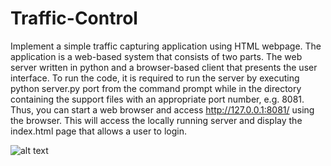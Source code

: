 # Traffic-Control

Implement a simple traffic capturing application using HTML webpage. The application is a web-based system that consists of two parts. The web server written in python and a browser-based client that presents the user interface. To run the code, it is required to run the server by executing python server.py port from the command prompt while in the directory containing the support files with an appropriate port number, e.g. 8081. Thus, you can start a web browser and access http://127.0.0.1:8081/ using the browser. This will access the locally running server and display the index.html page that allows a user to login.

![alt text](https://user-images.githubusercontent.com/106431527/170822866-50167056-8953-4eb4-aac4-ae734df8657d.png)
